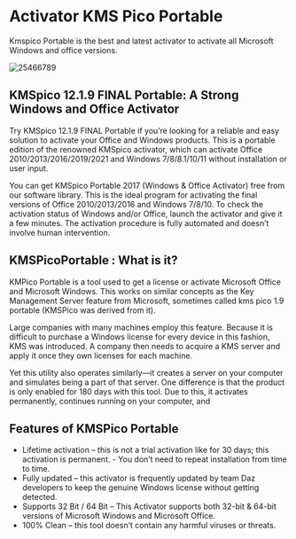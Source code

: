 # Activator KMS Pico Portable
Kmspico Portable is the best and latest activator to activate all Microsoft Windows and office versions.

![25466789](https://github.com/user-attachments/assets/eae509b9-9c4d-42c4-ac2d-24f69019a381)


## KMSpico 12.1.9 FINAL Portable: A Strong Windows and Office Activator
Try KMSpico 12.1.9 FINAL Portable if you’re looking for a reliable and easy solution to activate your Office and Windows products. This is a portable edition of the renowned KMSpico activator, which can activate Office 2010/2013/2016/2019/2021 and Windows 7/8/8.1/10/11 without installation or user input.

You can get KMSpico Portable 2017 (Windows & Office Activator) free from our software library. This is the ideal program for activating the final versions of Office 2010/2013/2016 and Windows 7/8/10. To check the activation status of Windows and/or Office, launch the activator and give it a few minutes. The activation procedure is fully automated and doesn’t involve human intervention.
## KMSPicoPortable : What is it?
KMPico Portable is a tool used to get a license or activate Microsoft Office and Microsoft Windows. This works on similar concepts as the Key Management Server feature from Microsoft, sometimes called kms pico 1.9 portable (KMSPico was derived from it).

Large companies with many machines employ this feature. Because it is difficult to purchase a Windows license for every device in this fashion, KMS was introduced. A company then needs to acquire a KMS server and apply it once they own licenses for each machine.

Yet this utility also operates similarly—it creates a server on your computer and simulates being a part of that server. One difference is that the product is only enabled for 180 days with this tool. Due to this, it activates permanently, continues running on your computer, and
## Features of KMSPico Portable
- Lifetime activation – this is not a trial activation like for 30 days; this activation is permanent. - You don’t need to repeat installation from time to time.
- Fully updated – this activator is frequently updated by team Daz developers to keep the genuine Windows license without getting detected.
- Supports 32 Bit / 64 Bit – This Activator supports both 32-bit & 64-bit versions of Microsoft Windows and Microsoft Office.
- 100% Clean – this tool doesn’t contain any harmful viruses or threats.

